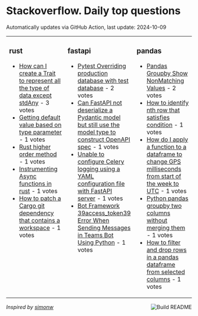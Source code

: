 # Stackoverflow. Daily top questions 

Automatically updates via GitHub Action, last update: <!-- date starts -->2024-10-09<!-- date ends -->


<table><tr><td valign="top" width="33%">

### rust
<!-- rust starts -->
* [How can I create a Trait to represent all the type of data except stdAny](https://stackoverflow.com/questions/79066151/how-can-i-create-a-trait-to-represent-all-the-type-of-data-except-stdany) - 3 votes
* [Getting default value based on type parameter](https://stackoverflow.com/questions/79064507/getting-default-value-based-on-type-parameter) - 1 votes
* [Rust higher order method](https://stackoverflow.com/questions/79070155/rust-higher-order-method) - 1 votes
* [Instrumenting Async functions in rust](https://stackoverflow.com/questions/79065914/instrumenting-async-functions-in-rust) - 1 votes
* [How to patch a Cargo git dependency that contains a workspace](https://stackoverflow.com/questions/79065892/how-to-patch-a-cargo-git-dependency-that-contains-a-workspace) - 1 votes
<!-- rust ends -->
</td><td valign="top" width="34%">


### fastapi
<!-- fastapi starts -->
* [Pytest  Overriding production database with test database](https://stackoverflow.com/questions/79065880/pytest-overriding-production-database-with-test-database) - 2 votes
* [Can FastAPI not deserialize a Pydantic model but still use the model type to construct OpenAPI spec](https://stackoverflow.com/questions/79071039/can-fastapi-not-deserialize-a-pydantic-model-but-still-use-the-model-type-to-co) - 1 votes
* [Unable to configure Celery logging using a YAML configuration file with FastAPI server](https://stackoverflow.com/questions/79069603/unable-to-configure-celery-logging-using-a-yaml-configuration-file-with-fastapi) - 1 votes
* [Bot Framework 39access_token39 Error When Sending Messages in Teams Bot Using Python](https://stackoverflow.com/questions/79067242/bot-framework-access-token-error-when-sending-messages-in-teams-bot-using-pyt) - 1 votes
<!-- fastapi ends -->
</td><td valign="top" width="34%">


### pandas
<!-- pandas starts -->
* [Pandas Groupby Show NonMatching Values](https://stackoverflow.com/questions/79069211/pandas-groupby-show-non-matching-values) - 2 votes
* [How to identify nth row that satisfies condition](https://stackoverflow.com/questions/79071731/how-to-identify-nth-row-that-satisfies-condition) - 1 votes
* [How do I apply a function to a dataframe to change GPS milliseconds from start of the week to UTC](https://stackoverflow.com/questions/79067031/how-do-i-apply-a-function-to-a-dataframe-to-change-gps-milliseconds-from-start-o) - 1 votes
* [Python pandas groupby two columns without merging them](https://stackoverflow.com/questions/79066206/python-pandas-groupby-two-columns-without-merging-them) - 1 votes
* [How to filter and drop rows in a pandas dataframe from selected columns](https://stackoverflow.com/questions/79070431/how-to-filter-and-drop-rows-in-a-pandas-dataframe-from-selected-columns) - 1 votes
<!-- pandas ends -->
</td></tr></table>

<a href="https://github.com/hp0404/hp0404/actions"><img src="https://github.com/hp0404/hp0404/workflows/Build%20README/badge.svg" align="right" alt="Build README"></a> <p>*Inspired by  [simonw](https://github.com/simonw/simonw)*</p>
